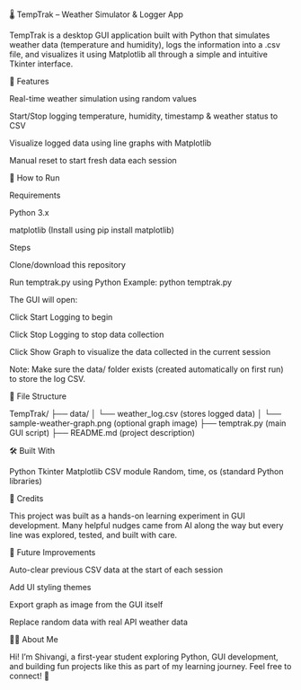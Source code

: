 🌡️ TempTrak – Weather Simulator & Logger App

TempTrak is a desktop GUI application built with Python that simulates weather data (temperature and humidity), logs the information into a .csv file, and visualizes it using Matplotlib  all through a simple and intuitive Tkinter interface.

🔧 Features

Real-time weather simulation using random values

Start/Stop logging temperature, humidity, timestamp & weather status to CSV

Visualize logged data using line graphs with Matplotlib

Manual reset to start fresh data each session



🚀 How to Run

Requirements

Python 3.x

matplotlib (Install using pip install matplotlib)

Steps

Clone/download this repository

Run temptrak.py using Python
Example: python temptrak.py

The GUI will open:

Click Start Logging to begin

Click Stop Logging to stop data collection

Click Show Graph to visualize the data collected in the current session

Note: Make sure the data/ folder exists (created automatically on first run) to store the log CSV.

📁 File Structure

TempTrak/
├── data/
│ └── weather_log.csv (stores logged data)
│ └── sample-weather-graph.png (optional graph image)
├── temptrak.py (main GUI script)
├── README.md (project description)

🛠️ Built With

Python
Tkinter
Matplotlib
CSV module
Random, time, os (standard Python libraries)

💬 Credits

This project was built as a hands-on learning experiment in GUI development.
Many helpful nudges came from AI along the way but every line was explored, tested, and built with care.

📌 Future Improvements

Auto-clear previous CSV data at the start of each session

Add UI styling themes

Export graph as image from the GUI itself

Replace random data with real API weather data

🙋‍♀️ About Me

Hi! I’m Shivangi, a first-year student exploring Python, GUI development, and building fun projects like this as part of my learning journey. Feel free to connect! 💙
